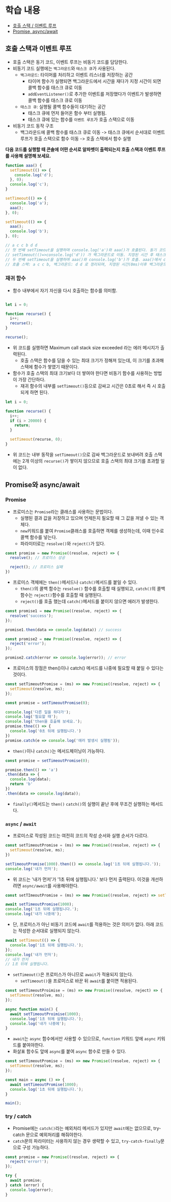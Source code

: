 # 학습 내용

- [호출 스택 / 이벤트 루프](#호출-스택과-이벤트-루프)
- [Promise, async/await](#promise와-asyncawait)

## 호출 스택과 이벤트 루프

- 호출 스택은 동기 코드, 이벤트 루프는 비동기 코드를 담당한다.
- 비동기 코드 실행에는 `백그라운드`와 `태스크 큐`가 사용된다.
    - `백그라운드`: 타이머를 처리하고 이벤트 리스너를 저장하는 공간
        - 타이머 함수가 실행되면 백그라운드에서 시간을 재다가 지정 시간이 되면 콜백 함수를 태스크 큐로 이동
        - `addEventListener()`로 추가한 이벤트를 저장했다가 이벤트가 발생하면 콜백 함수를 태스크 큐로 이동
    - `태스크 큐`: 실행될 콜백 함수들이 대기하는 공간
        - 태스크 큐에 먼저 들어온 함수 부터 실행됨.
        - 태스크 큐에 있는 함수를 `이벤트 루프`가 호출 스택으로 이동
- 비동기 코드 동작 구조
    - 백그라운드에 콜백 함수를 태스크 큐로 이동 -> 태스크 큐에서 순서대로 이벤트 루프가 호출 스택으로 함수 이동 -> 호출 스택에서 함수 실행

**다음 코드를 실행할 때 콘솔에 어떤 순서로 알파벳이 출력되는지 호출 스택과 이벤트 루프를 사용해 설명해 보세요.**

```javascript
function aaa() {
  setTimeout(() => {
    console.log('d');
  }, 0);
  console.log('c');
}

setTimeout(() => {
  console.log('a');
  aaa();
}, 0);

setTimeout(() => {
  aaa();
  console.log('b');
}, 0);

// a c c b d d
// 첫 번째 setTimeout을 실행하며 console.log('a')와 aaa()가 호출된다. 동기 코드이므로 호출 스택에는 console.log('a')가 쌓이고, aaa() 에서 console.log('c')가 호출 스택으로,
// setTimeout(()=>console.log('d')) 가 백그라운드로 이동. 지정된 시간 후 태스크 큐로 이동함.
// 두 번째 setTimeout을 실행하며 aaa()와 console.log('b')가 호출. aaa()에서 console.log('c')가 호출 스택으로, setTimeout이 백그라운드로 이동. 이후 console.log('b')가 호출 스택으로 이동.
// 호출 스택: a c c b, 백그라운드: d d 로 정리되며, 지정된 시간(0ms)이후 백그라운드에서 태스크 큐로 d d 가 순서대로 이동하며 출력.
```

### 재귀 함수

- 함수 내부에서 자기 자신을 다시 호출하는 함수를 의미함.

```javascript

let i = 0;

function recurse() {
  i++;
  recurse();
}

recurse();
```

- 위 코드를 실행하면 Maximum call stack size exceeded 라는 에러 메시지가 출력된다.
    - 호출 스택은 함수를 담을 수 있는 최대 크기가 정해져 있는데, 이 크기를 초과해 스택에 함수가 쌓였기 때문이다.
- 함수가 호출 스택의 최대 크기보다 더 쌓여야 한다면 비동기 함수를 사용하는 방법이 가장 간단하다.
    - 재귀 함수의 내부를 `setTimeout()`등으로 감싸고 시간은 0초로 해서 즉 시 호출되게 하면 된다.

```javascript
let i = 0;

function recurse() {
  i++;
  if (i > 20000) {
    return;
  }

  setTimeout(recurse, 0);
}
```

- 위 코드는 내부 동작을 `setTimeout()`으로 감싸 백그라운드로 보내버려 호출 스택에는 2개 이상의 `recurse()`가 쌓이지 않으므로 호출 스택의 최대 크기를 초과할 일이 없다.

## Promise와 async/await

### Promise

- 프로미스는 `Promise`라는 클래스를 사용하는 문법이다.
    - 실행된 결과 값을 저장하고 있으며 언제든지 필요할 때 그 값을 꺼낼 수 있는 객체다.
    - `new`키워드를 붙여 `Promise`클래스를 호출하면 객체를 생성하는데, 이때 인수로 콜백 함수를 넣는다.
    - 파라미터로는 `resolve()`와 `reject()`가 있다.

```javascript
const promise = new Promise((resolve, reject) => {
  resolve(); // 프로미스 성공

  reject(); // 프로미스 실패
})
```

- 프로미스 객체에는 `then()`메서드나 `catch()`메서드를 붙일 수 있다.
    - `then()`의 콜백 함수는 `resolve()` 함수를 호출할 때 실행되고, `catch()`의 콜백함수는 `reject()`함수를 호출할 때 실행된다.
    - `reject()`를 호출 했는데 `catch()`메서드를 붙이지 않으면 에러가 발생한다.

```javascript
const promise1 = new Promise((resolve, reject) => {
  resolve('success');
});

promise1.then(data => console.log(data)) // success 

const promise2 = new Promise((resolve, reject) => {
  reject('error');
});

promise2.catch(error => console.log(error)); // error
```

- 프로미스의 장점은 then()이나 catch() 메서드를 나중에 필요할 때 붙일 수 있다는 것이다.

```javascript
const setTimeoutPromise = (ms) => new Promise((resolve, reject) => {
  setTimeout(resolve, ms);
});

const promise = setTimeoutPromise(0);

console.log('다른 일을 하다가');
console.log('필요할 때');
console.log('then을 호출해 보세요.');
promise.thne(() => {
  console.log('0초 뒤에 실행됩니다.')
})
promise.catch(e => console.log('에러 발생시 실행됨'));
```

- `then()`이나 `catch()`는 메서드체이닝이 가능하다.

```javascript
const promise = setTimeoutPromise(0);

promise.then(() => 'a')
.then(data => {
  console.log(data);
  return 'b'
})
.then(data => console.log(data));
```

- `finally()`메서드는 `then()` `catch()`의 실행이 끝난 후에 무조건 실행하는 메서드다.

### `async` / `await`

- 프로미스로 작성된 코드는 여전히 코드의 작성 순서와 실행 순서가 다르다.

```javascript
const setTimeoutPromise = (ms) => new Promise((resolve, reject) => {
  setTimeout(resolve, ms);
})

setTimeoutPromise(1000).then(() => console.log('1초 뒤에 실행됩니다.'));
console.log('내가 먼저');
```

- 위 코드는 '내가 먼저'가 '1초 뒤에 실행됩니다.' 보다 먼저 출력된다. 이것을 개선하려면 `async/await`를 사용해야한다.

```javascript
const setTImeoutPromise = (ms) => new Promise((resolve, reject) => setTimeout(resolve, ms));

await setTimeoutPromise(1000);
console.log('1초 뒤에 실행됩니다.');
console.log('내가 나중에');
```

- 단, 프로미스가 아닌 비동기 코드에 `await`를 적용하는 것은 의미가 없다. 아래 코드는 작성한 순서대로 실행되지 않는다.

```javascript
await setTimeout(() => {
  console.log('1초 뒤에 실행됩니다.');
});
console.log('내가 먼저');
// 내가 먼저
// 1초 뒤에 실행됩니다.
```

- `setTimeout()`은 프로미스가 아니므로 `await`가 적용되지 않는다.
    - `setTimeout()`을 프로미스로 바꾼 뒤 `await`를 붙이면 적용된다.

```javascript
const setTimeoutProimise = (ms) => new Promise((resolve, reject) => {
  setTimeout(resolve, ms);
});

async function main() {
  await setTimeoutProimise(1000);
  console.log('1초 뒤에 실행됩니다.');
  console.log('내가 나중에');
}
```

- `await`는 `async` 함수에서만 사용할 수 있으므로, `function` 키워드 앞에 `async` 키워드를 붙여야한다.
- 화살표 함수도 앞에 `async`를 붙여 `async` 함수로 만들 수 있다.

```javascript
const setTimeoutPromise = (ms) => new Promise((resolve, reject) => {
  setTimeout(resolve, ms);
});

const main = async () => {
  await setTimeoutPromise(1000);
  console.log('1초 뒤에 실행됩니다.');
}

main();
```

### try / catch

- Promise에는 `catch()`라는 예외처리 메서드가 있지만 `await`에는 없으므로, try-catch 문으로 예외처리를 해줘야한다.
- `catch`문의 파라미터는 사용하지 않는 경우 생략할 수 있고, `try-catch-finally`문으로 구성 가능하다.

```javascript
const promise = new Promise((resolve, reject) => {
  reject('error!');
});

try {
  await promise;
} catch (error) {
  console.log(error);
}
```
